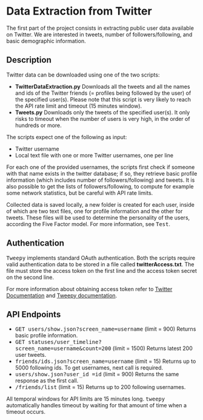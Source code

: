 Data Extraction from Twitter
======

The first part of the project consists in extracting public user data available on Twitter. We are interested in tweets, number of followers/following, and basic demographic information.

Description
-----
Twitter data can be downloaded using one of the two scripts:

* **TwitterDataExtraction.py** Downloads all the tweets and all the names and ids of the Twitter friends (= profiles being followed by the user) of the specified user(s). Please note that this script is very likely to reach the API rate limit and timeout (15 minutes window).
* **Tweets.py** Downloads only the tweets of the specified user(s). It only risks to timeout when the number of users is very high, in the order of hundreds or more.

The scripts expect one of the following as input:

* Twitter username
* Local text file with one or more Twitter usernames, one per line

For each one of the provided usernames, the scripts first check if someone with that name exists in the twitter database; if so, they retrieve basic profile information (which includes number of followers/following) and tweets. It is also possible to get the lists of followers/following, to compute for example some network statistics, but be careful with API rate limits.

Collected data is saved locally, a new folder is created for each user, inside of which are two text files, one for profile information and the other for tweets. These files will be used to determine the personality of the users, according the Five Factor model. For more information, see <tt>Test</tt>.


Authentication
-----
<tt>Tweepy</tt> implements standard OAuth authentication. Both the scripts require valid authentication data to be stored in a file called **twitterAccess.txt**. The file must store the access token on the first line and the access token secret on the second line.

For more information about obtaining access token refer to [Twitter Documentation](https://developer.twitter.com/en/docs/basics/authentication/overview/oauth) and [Tweepy documentation](http://tweepy.readthedocs.io/en/v3.5.0/auth_tutorial.html).


API Endpoints
-----
* <tt>GET users/show.json?screen_name=username</tt> (limit = 900) Returns basic profile information.
* <tt>GET statuses/user_timeline?screen_name=username&count=200</tt> (limit = 1500) Returns latest 200 user tweets.
* <tt>friends/ids.json?screen_name=username</tt> (limit = 15) Returns up to 5000 following ids. To get usernames, next call is required.
* <tt>users/show.json?user_id =id</tt> (limit = 900) Returns the same response as the first call.
* <tt>/friends/list</tt> (limit = 15) Returns up to 200 following usernames.

All temporal windows for API limits are 15 minutes long. <tt>tweepy</tt> automatically handles timeout by waiting for that amount of time when a timeout occurs.
